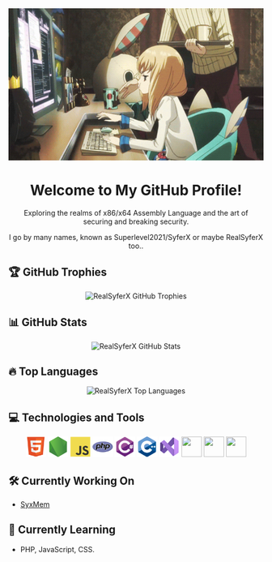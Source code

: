<div align="center">
  <img height="300" src="https://raw.githubusercontent.com/RealSyferX/RealSyferX/main/e18518c6d24257c6fb02e3c95a862d85.gif"/>
  <h1>Welcome to My GitHub Profile!</h1>
  <p>Exploring the realms of x86/x64 Assembly Language and the art of securing and breaking security.</p>
  <p>I go by many names, known as Superlevel2021/SyferX or maybe RealSyferX too..</p>
</div>

<h2>🏆 GitHub Trophies</h2>

<div align="center">
  <img src="https://github-profile-trophy.vercel.app/?username=RealSyferX&theme=dracula&margin-w=15&amargin-h=15&column=7" alt="RealSyferX GitHub Trophies"/>
</div>

<h2>📊 GitHub Stats</h2>

<div align="center">
  <img src="https://github-readme-stats.vercel.app/api?username=RealSyferX&show_icons=true&title_color=FFF&bg_color=000&icon_color=FFF&border_radius=10&hide_border=true&text_color=00CF91" alt="RealSyferX GitHub Stats"/>
</div>

<h2>🔥 Top Languages</h2>

<div align="center">
  <img src="https://github-readme-stats.vercel.app/api/top-langs/?username=RealSyferX&layout=compact&show_icons=true&title_color=FFF&bg_color=000&icon_color=FFF&border_radius=10&hide_border=true&text_color=00CF91" alt="RealSyferX Top Languages"/>
</div>

<h2>💻 Technologies and Tools</h2>

<div align="center">

  
[<img src='https://raw.githubusercontent.com/devicons/devicon/master/icons/html5/html5-original.svg' width='40' height='40' />](https://developer.mozilla.org/en-US/docs/Glossary/HTML5)
[<img src='https://raw.githubusercontent.com/devicons/devicon/master/icons/nodejs/nodejs-original.svg' width='40' height='40' />](https://nodejs.org/)
[<img src='https://raw.githubusercontent.com/devicons/devicon/master/icons/javascript/javascript-original.svg' width='40' height='40' />](https://www.javascript.com)
[<img src='https://raw.githubusercontent.com/devicons/devicon/master/icons/php/php-original.svg' width='40' height='40' />](https://www.php.net/)
[<img src='https://raw.githubusercontent.com/devicons/devicon/master/icons/csharp/csharp-original.svg' width='40' height='40' />](https://docs.microsoft.com/en-us/dotnet/csharp/)
[<img src='https://raw.githubusercontent.com/devicons/devicon/master/icons/cplusplus/cplusplus-original.svg' width='40' height='40' />](https://en.cppreference.com/w/)
[<img src='https://raw.githubusercontent.com/github/explore/86c1bd6b4584404882313005cbd1c213cacb16d8/topics/visual-studio/visual-studio.png' width='40' height='40' />](https://visualstudio.microsoft.com)
[<img src='https://raw.githubusercontent.com/x64dbg/x64dbg/development/src/bug_black.png' width='40' height='40' />](https://x64dbg.com)
[<img src='https://raw.githubusercontent.com/cheat-engine/cheat-engine/master/Cheat%20Engine/images/celogo.png' width='40' height='40' />](https://github.com/cheat-engine/cheat-engine)
[<img src='https://upload.wikimedia.org/wikipedia/commons/c/c9/PhpStorm_Icon.svg' width='40' height='40' />](https://www.jetbrains.com/phpstorm/)

</div>

<h2>🛠️ Currently Working On</h2>

- [SyxMem](https://github.com/SyxMem/Syx-Memory)

<h2>🌱 Currently Learning</h2>

- PHP, JavaScript, CSS.

<div align="center">
  <!-- Add any other social or contact links here -->
</div>
